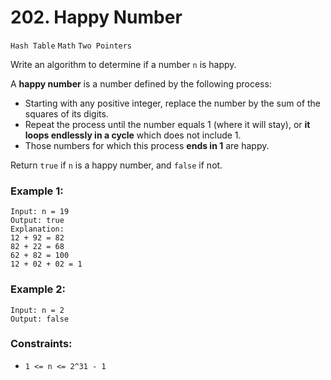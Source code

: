 # 202. Happy Number

 `Hash Table`  `Math` `Two Pointers`

Write an algorithm to determine if a number `n` is happy.

A <b>happy number</b> is a number defined by the following process:

- Starting with any positive integer, replace the number by the sum of the squares of its digits.
- Repeat the process until the number equals 1 (where it will stay), or <b>it loops endlessly in a cycle</b> which does not include 1.
- Those numbers for which this process <b>ends in 1</b> are happy.

Return `true` if `n` is a happy number, and `false` if not.

 

### Example 1:
```
Input: n = 19
Output: true
Explanation:
12 + 92 = 82
82 + 22 = 68
62 + 82 = 100
12 + 02 + 02 = 1
```
### Example 2:
```
Input: n = 2
Output: false
 ```

### Constraints:

- `1 <= n <= 2^31 - 1`
